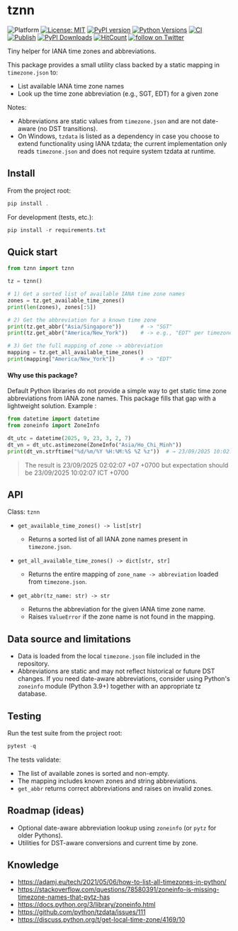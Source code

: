 # tznn

![Platform](https://img.shields.io/badge/platform-cross--platform-lightgray.svg)
[![License: MIT](https://img.shields.io/badge/License-MIT-yellow.svg)](https://opensource.org/licenses/MIT)
[![PyPI version](https://img.shields.io/pypi/v/tznn.svg)](https://pypi.org/project/tznn/)
[![Python Versions](https://img.shields.io/pypi/pyversions/tznn.svg)](https://pypi.org/project/tznn/)
[![CI](https://github.com/chuongmep/tznn/actions/workflows/ci.yml/badge.svg?branch=main)](https://github.com/chuongmep/tznn/actions)
[![Publish](https://github.com/chuongmep/tznn/actions/workflows/publish.yml/badge.svg?branch=main)](https://github.com/chuongmep/tznn/actions)
[![PyPI Downloads](https://img.shields.io/pypi/dm/tznn.svg?color=blue&label=Downloads)](https://pypi.org/project/tznn/)
[![HitCount](https://hits.dwyl.com/chuongmep/tznn.svg?style=flat-square)](http://hits.dwyl.com/chuongmep/tznn)
<a href="https://twitter.com/intent/follow?screen_name=chuongmep">
<img src="https://img.shields.io/twitter/follow/chuongmep?style=social&logo=twitter" alt="follow on Twitter"></a>

Tiny helper for IANA time zones and abbreviations.

This package provides a small utility class backed by a static mapping in `timezone.json` to:

- List available IANA time zone names
- Look up the time zone abbreviation (e.g., SGT, EDT) for a given zone

Notes:
- Abbreviations are static values from `timezone.json` and are not date-aware (no DST transitions).
- On Windows, `tzdata` is listed as a dependency in case you choose to extend functionality using IANA tzdata; the current implementation only reads `timezone.json` and does not require system tzdata at runtime.

## Install

From the project root:

```powershell
pip install .
```

For development (tests, etc.):

```powershell
pip install -r requirements.txt
```

## Quick start

```python
from tznn import tznn

tz = tznn()

# 1) Get a sorted list of available IANA time zone names
zones = tz.get_available_time_zones()
print(len(zones), zones[:5])

# 2) Get the abbreviation for a known time zone
print(tz.get_abbr("Asia/Singapore"))      # -> "SGT"
print(tz.get_abbr("America/New_York"))    # -> e.g., "EDT" per timezone.json

# 3) Get the full mapping of zone -> abbreviation
mapping = tz.get_all_available_time_zones()
print(mapping["America/New_York"])        # -> "EDT"
```

#### Why use this package?

Default Python libraries do not provide a simple way to get static time zone abbreviations from IANA zone names. This package fills that gap with a lightweight solution. Example : 

```python
from datetime import datetime
from zoneinfo import ZoneInfo

dt_utc = datetime(2025, 9, 23, 3, 2, 7)
dt_vn = dt_utc.astimezone(ZoneInfo("Asia/Ho_Chi_Minh"))
print(dt_vn.strftime("%d/%m/%Y %H:%M:%S %Z %z"))  # → 23/09/2025 10:02:07 ICT +0700
```
> The result is 23/09/2025 02:02:07 +07 +0700 but expectation should be 23/09/2025 10:02:07 ICT +0700

## API

Class: `tznn`

- `get_available_time_zones() -> list[str]`
	- Returns a sorted list of all IANA zone names present in `timezone.json`.

- `get_all_available_time_zones() -> dict[str, str]`
	- Returns the entire mapping of `zone_name -> abbreviation` loaded from `timezone.json`.

- `get_abbr(tz_name: str) -> str`
	- Returns the abbreviation for the given IANA time zone name.
	- Raises `ValueError` if the zone name is not found in the mapping.

## Data source and limitations

- Data is loaded from the local `timezone.json` file included in the repository.
- Abbreviations are static and may not reflect historical or future DST changes. If you need date-aware abbreviations,
	consider using Python's `zoneinfo` module (Python 3.9+) together with an appropriate tz database.

## Testing

Run the test suite from the project root:

```powershell
pytest -q
```

The tests validate:
- The list of available zones is sorted and non-empty.
- The mapping includes known zones and string abbreviations.
- `get_abbr` returns correct abbreviations and raises on invalid zones.

## Roadmap (ideas)

- Optional date-aware abbreviation lookup using `zoneinfo` (or `pytz` for older Pythons).
- Utilities for DST-aware conversions and current time by zone.


## Knowledge
- https://adamj.eu/tech/2021/05/06/how-to-list-all-timezones-in-python/
- https://stackoverflow.com/questions/78580391/zoneinfo-is-missing-timezone-names-that-pytz-has
- https://docs.python.org/3/library/zoneinfo.html
- https://github.com/python/tzdata/issues/111
- https://discuss.python.org/t/get-local-time-zone/4169/10

